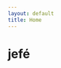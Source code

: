 ```yaml
---
layout: default
title: Home
---
```


<main role="main" class="container">
  <div class="row">
    <div class="col col-md-4 col-xs-2">
      <h1 class="mt-5">jefé</h1>
    </div>
    <div class="offset-md-7 col-md-1 offset-xs-7 col-xs-2">
      <a href="https://medium.com/@stripethree" id="medium-link">
        <span class="fa-stack fa-2x">
          <i class="fa fa-square-o fa-stack-2x"></i>
          <i class="fa fa-medium fa-stack-1x"></i>
        </span>
      </a>
      <a
        href="https://www.youtube.com/user/stripethree/videos"
        id="youtube-link"
      >
        <span class="fa-stack fa-2x">
          <i class="fa fa-square-o fa-stack-2x"></i>
          <i class="fa fa-youtube-play fa-stack-1x"></i>
        </span>
      </a>
      <a
        href="https://www.goodreads.com/user/show/31910255-jeff-israel"
        id="goodreads-link"
      >
        <span class="fa-stack fa-2x">
          <i class="fa fa-square-o fa-stack-2x"></i>
          <i class="fa fa-book fa-stack-1x"></i>
        </span>
      </a>
      <a href="https://www.linkedin.com/in/jeffisrael" id="linkedin-link">
        <span class="fa-stack fa-2x">
          <i class="fa fa-square-o fa-stack-2x"></i>
          <i class="fa fa-linkedin fa-stack-1x"></i>
        </span>
      </a>
      <a href="https://github.com/stripethree" id="github-link">
        <span class="fa-stack fa-2x">
          <i class="fa fa-square-o fa-stack-2x"></i>
          <i class="fa fa-github fa-stack-1x"></i>
        </span>
      </a>
    </div>
  </div>
</main>
